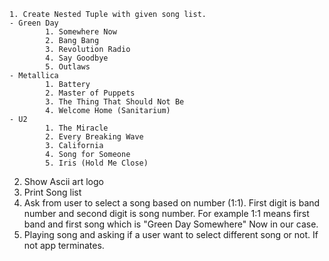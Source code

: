     1. Create Nested Tuple with given song list. 
    - Green Day
            1. Somewhere Now
            2. Bang Bang
            3. Revolution Radio
            4. Say Goodbye
            5. Outlaws
    - Metallica
            1. Battery
            2. Master of Puppets
            3. The Thing That Should Not Be
            4. Welcome Home (Sanitarium)
    - U2
            1. The Miracle
            2. Every Breaking Wave
            3. California
            4. Song for Someone
            5. Iris (Hold Me Close)

2. Show Ascii art logo
3. Print Song list
4. Ask from user to select a song based on number (1:1). First digit is band number and second digit is song number. For example 1:1 means first band and first song which is "Green Day Somewhere" Now in our case.
 5. Playing song and asking if a user want to select different song or not. If not app terminates.